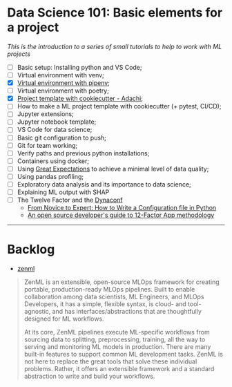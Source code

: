 # Data Science 101: Basic elements for a project

*This is the introduction to a series of small tutorials to help to work with ML projects*

- [ ] Basic setup: Installing python and VS Code;
- [ ] Virtual environment with venv;
- [X] [Virtual environment with pipenv](./data_science_101/ds_101-creating_virtual_env_with_pipenv.md);
- [ ] Virtual environment with poetry;
- [X] [Project template with cookiecutter - Adachi](./data_science_101\ds_101-project_template_with_cookiecutter.md);
- [ ] How to make a ML project template with cookiecutter (+ pytest, CI/CD);
- [ ] Jupyter extensions;
- [ ] Jupyter notebook template;
- [ ] VS Code for data science;
- [ ] Basic git configuration to push;
- [ ] Git for team working;
- [ ] Verify paths and previous python installations;
- [ ] Containers using docker;
- [ ] Using [Great Expectations](https://greatexpectations.io/) to achieve a minimal level of data quality;
- [ ] Using pandas profiling;
- [ ] Exploratory data analysis and its importance to data science;
- [ ] Explaining ML output with SHAP
- [ ] The Twelve Factor and the [Dynaconf](https://www.dynaconf.com/)
    - [From Novice to Expert: How to Write a Configuration file in Python](https://towardsdatascience.com/from-novice-to-expert-how-to-write-a-configuration-file-in-python-273e171a8eb3)
    - [An open source developer's guide to 12-Factor App methodology](https://opensource.com/article/21/11/open-source-12-factor-app-methodology)

---

# Backlog

- [zenml](https://github.com/zenml-io/zenml)
> ZenML is an extensible, open-source MLOps framework for creating portable, production-ready MLOps pipelines. Built to enable collaboration among data scientists, ML Engineers, and MLOps Developers, it has a simple, flexible syntax, is cloud- and tool-agnostic, and has interfaces/abstractions that are thoughtfully designed for ML workflows.
> 
> At its core, ZenML pipelines execute ML-specific workflows from sourcing data to splitting, preprocessing, training, all the way to serving and monitoring ML models in production. There are many built-in features to support common ML development tasks. ZenML is not here to replace the great tools that solve these individual problems. Rather, it offers an extensible framework and a standard abstraction to write and build your workflows.